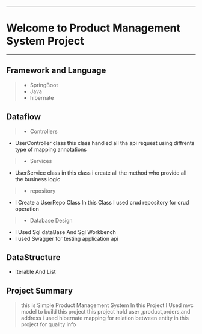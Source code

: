 ___
# Welcome to Product Management System Project
___
## Framework and Language
> * SpringBoot
> * Java
> * hibernate

## Dataflow
> * Controllers
* UserController class this class handled all tha api request using diffrents type of mapping annotations
> * Services
* UserService class in this class i create all the method who provide all the business logic
> * repository
* I Create a UserRepo Class  In this Class I used crud repository for crud operation
> * Database Design
* I Used Sql dataBase And Sgl Workbench
* I used Swagger for testing application api

## DataStructure
* Iterable And List 


## Project Summary
> this is Simple Product Management System In this Project I Used mvc model to build this project this project hold user ,product,orders,and address i used hibernate mapping for relation between entity in this project for quality info